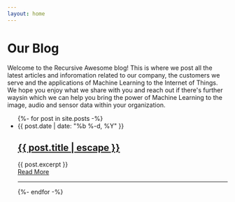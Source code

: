```yaml
---
layout: home
---
```


<div class="container max-w-screen-md py-24 md:py-28 mx-auto px-4 sm:px-6 lg:px-8">
    <h1 class="text-4xl font-black">Our Blog</h1>
    <p class="content-text text-lg mt-6">
    Welcome to the Recursive Awesome blog! This is where we post all the latest articles and inforomation related
    to our company, the customers we serve and the applications of Machine Learning to the Internet of Things.
    We hope you enjoy what we share with you and reach out if there's further waysin which we can help you bring
    the power of Machine Learning to the image, audio and sensor data within your organization.
    </p>
  <ul class="mt-12">
    {%- for post in site.posts -%}
    <li class="mt-16 list-reset">
      <time class="uppercase text-xs text-gray-500 font-bold">{{ post.date | date: "%b %-d, %Y" }}</time>
      <h2 class="mt-1 text-2xl tracking-tight font-extrabold text-gray-900 sm:leading-none md:text-3xl">
        <a href="{{ post.url | relative_url }}">{{ post.title | escape }}</a>
      </h2>
      <div class="mt-6 post-content">{{ post.excerpt }}</div>
      <div class="mt-10">
        <a class="text-blue-500 uppercase text-sm tracking-wide font-black content-link" href="{{ post.url | relative_url }}">Read More</a>
      </div>
    </li>
    <hr class="w-full bg-gray-100 my-12" style="height: 1px;">
     {%- endfor -%}
  </ul>
</div>